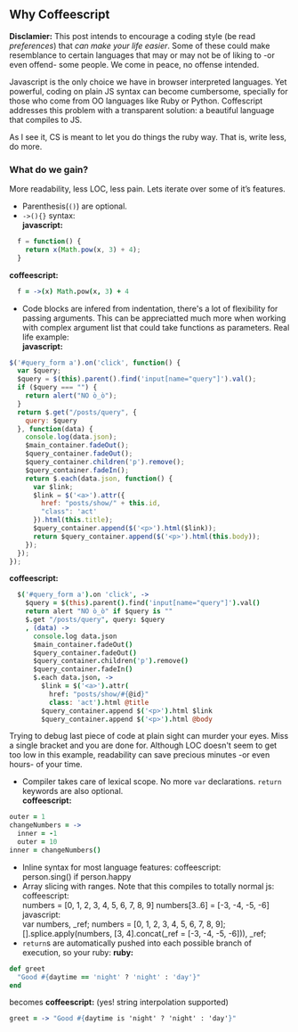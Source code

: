 Why Coffeescript
----------------

**Disclamier:** This post intends to encourage a coding style (be read *preferences*) that *can make your life easier*. Some of these could make resemblance to certain languages that may or may not be of liking to -or even offend- some people. We come in peace, no offense intended. 

Javascript is the only choice we have in browser interpreted languages. Yet powerful, coding on plain JS syntax can become cumbersome, specially for those who come from OO languages like Ruby or Python. Coffescript addresses this problem with a transparent solution: a beautiful language that compiles to JS.

As I see it, CS is meant to let you do things the ruby way. That is, write less, do more.

### What do we gain?

More readability, less LOC, less pain. Lets iterate over some of it’s features.

  + Parenthesis(`()`) are optional.  
  + `->(){}` syntax:  
  **javascript:**  
```javascript
  f = function() {
    return x(Math.pow(x, 3) + 4);
  }
```  
  **coffeescript:**  
```coffeescript
  f = ->(x) Math.pow(x, 3) + 4
```
  + Code blocks are infered from indentation, there's a lot of flexibility for passing arguments. This can be appreciatted much more when working with complex argument list that could take functions as parameters. Real life example:  
  **javascript:**  
```javascript
$('#query_form a').on('click', function() {
  var $query;
  $query = $(this).parent().find('input[name="query"]').val();
  if ($query === "") {
    return alert("NO ò_ò");
  }
  return $.get("/posts/query", {
    query: $query
  }, function(data) {
    console.log(data.json);
    $main_container.fadeOut();
    $query_container.fadeOut();
    $query_container.children('p').remove();
    $query_container.fadeIn();
    return $.each(data.json, function() {
      var $link;
      $link = $('<a>').attr({
        href: "posts/show/" + this.id,
        "class": 'act'
      }).html(this.title);
      $query_container.append($('<p>').html($link));
      return $query_container.append($('<p>').html(this.body));
    });
  });
});
```  
  **coffeescript:**  
```coffeescript
  $('#query_form a').on 'click', ->
    $query = $(this).parent().find('input[name="query"]').val()
    return alert "NO ò_ò" if $query is ""
    $.get "/posts/query", query: $query
    , (data) ->
      console.log data.json
      $main_container.fadeOut()
      $query_container.fadeOut()
      $query_container.children('p').remove()
      $query_container.fadeIn()
      $.each data.json, ->
        $link = $('<a>').attr(
          href: "posts/show/#{@id}"
          class: 'act').html @title
        $query_container.append $('<p>').html $link
        $query_container.append $('<p>').html @body
```  
  Trying to debug last piece of code at plain sight can murder your eyes. Miss a single bracket and you are done for. Although LOC doesn't seem to get too low in this example, readability can save precious minutes -or even hours- of your time.
  + Compiler takes care of lexical scope. No more `var` declarations. `return` keywords are also optional.  
  **coffeescript:**  
```coffeescript
outer = 1
changeNumbers = ->
  inner = -1
  outer = 10
inner = changeNumbers()
```
  + Inline syntax for most language features:
    coffeescript:  
      person.sing() if person.happy
  + Array slicing with ranges. Note that this compiles to totally normal js:
    coffeescript:  
      numbers = [0, 1, 2, 3, 4, 5, 6, 7, 8, 9]
      numbers[3..6] = [-3, -4, -5, -6]
    javascript:  
      var numbers, _ref;
      numbers = [0, 1, 2, 3, 4, 5, 6, 7, 8, 9];
      [].splice.apply(numbers, [3, 4].concat(_ref = [-3, -4, -5, -6])), _ref;
  + `return`s are automatically pushed into each possible branch of execution, so your ruby:
  **ruby:**  
```ruby
def greet
  "Good #{daytime == 'night' ? 'night' : 'day'}"
end
```  
  becomes
  **coffeescript:** (yes! string interpolation supported)  
```coffeescript
greet = -> "Good #{daytime is 'night' ? 'night' : 'day'}"
```  